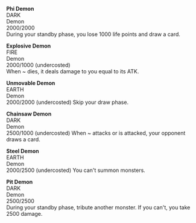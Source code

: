 **Phi Demon**  
DARK  
Demon  
2000/2000  
During your standby phase, you lose 1000 life points and draw a card.

**Explosive Demon**  
FIRE  
Demon  
2000/1000 (undercosted)  
When ~ dies, it deals damage to you equal to its ATK.

**Unmovable Demon**  
EARTH  
Demon  
2000/2000 (undercosted)
Skip your draw phase.

**Chainsaw Demon**  
DARK  
Demon  
2500/1000 (undercosted)
When ~ attacks or is attacked, your opponent draws a card.

**Steel Demon**  
EARTH  
Demon  
2000/2500 (undercosted)
You can't summon monsters.

**Pit Demon**  
DARK  
Demon  
2500/2500  
During your standby phase, tribute another monster. If you can't, you take 2500 damage.
